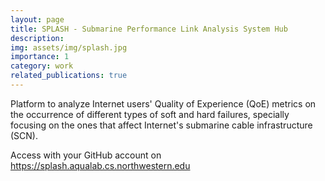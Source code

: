 ```yaml
---
layout: page
title: SPLASH - Submarine Performance Link Analysis System Hub
description:
img: assets/img/splash.jpg
importance: 1
category: work
related_publications: true
---
```


Platform to analyze Internet users' Quality of Experience (QoE) metrics on the occurrence of different types of soft and hard failures, specially focusing on the ones that affect Internet's submarine cable infrastructure (SCN).

Access with your GitHub account on https://splash.aqualab.cs.northwestern.edu
